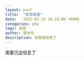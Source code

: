 ```yaml
---
layout: post
title:  "状态改变"
date:   2023-02-22 16:18:00 +0800
categories: php
tags: 总结
author: 葩木乐
description: 自我感觉变了
---  
```


需要沉淀信息了
